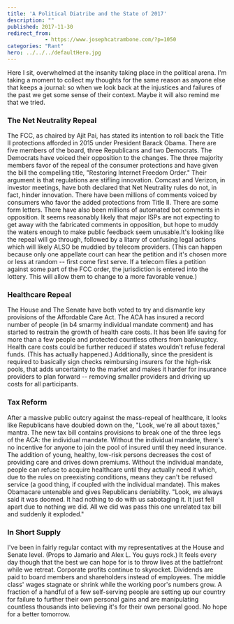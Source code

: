 ```yaml
---
title: 'A Political Diatribe and the State of 2017'
description: ""
published: 2017-11-30
redirect_from: 
            - https://www.josephcatrambone.com/?p=1050
categories: "Rant"
hero: ../../../defaultHero.jpg
---
```

Here I sit, overwhelmed at the insanity taking place in the political arena. I'm taking a moment to collect my thoughts for the same reason as anyone else that keeps a journal: so when we look back at the injustices and failures of the past we get some sense of their context. Maybe it will also remind me that we tried.

### The Net Neutrality Repeal

The FCC, as chaired by Ajit Pai, has stated its intention to roll back the Title II protections afforded in 2015 under President Barack Obama. There are five members of the board, three Republicans and two Democrats. The Democrats have voiced their opposition to the changes. The three majority members favor of the repeal of the consumer protections and have given the bill the compelling title, "Restoring Internet Freedom Order." Their argument is that regulations are stifling innovation. Comcast and Verizon, in investor meetings, have both declared that Net Neutrality rules do not, in fact, hinder innovation. There have been millions of comments voiced by consumers who favor the added protections from Title II. There are some form letters. There have also been millions of automated bot comments in opposition. It seems reasonably likely that major ISPs are not expecting to get away with the fabricated comments in opposition, but hope to muddy the waters enough to make public feedback seem unusable.It's looking like the repeal will go through, followed by a litany of confusing legal actions which will likely ALSO be muddied by telecom providers. (This can happen because only one appellate court can hear the petition and it's chosen more or less at random -- first come first serve. If a telecom files a petition against some part of the FCC order, the jurisdiction is entered into the lottery. This will allow them to change to a more favorable venue.)

### Healthcare Repeal

The House and The Senate have both voted to try and dismantle key provisions of the Affordable Care Act. The ACA has insured a record number of people (in b4 smarmy individual mandate comment) and has started to restrain the growth of health care costs. It has been life saving for more than a few people and protected countless others from bankruptcy. Health care costs could be further reduced if states wouldn't refuse federal funds. (This has actually happened.) Additionally, since the president is required to basically sign checks reimbursing insurers for the high-risk pools, that adds uncertainty to the market and makes it harder for insurance providers to plan forward -- removing smaller providers and driving up costs for all participants.

### Tax Reform

After a massive public outcry against the mass-repeal of healthcare, it looks like Republicans have doubled down on the, "Look, we're all about taxes," mantra. The new tax bill contains provisions to break one of the three legs of the ACA: the individual mandate. Without the individual mandate, there's no incentive for anyone to join the pool of insured until they need insurance. The addition of young, healthy, low-risk persons decreases the cost of providing care and drives down premiums. Without the individual mandate, people can refuse to acquire healthcare until they actually need it which, due to the rules on preexisting conditions, means they can't be refused service (a good thing, if coupled with the individual mandate). This makes Obamacare untenable and gives Republicans deniability. "Look, we always said it was doomed. It had nothing to do with us sabotaging it. It just fell apart due to nothing we did. All we did was pass this one unrelated tax bill and suddenly it exploded."

### In Short Supply

I've been in fairly regular contact with my representatives at the House and Senate level. (Props to Jamario and Alex L. You guys rock.) It feels every day though that the best we can hope for is to throw lives at the battlefront while we retreat. Corporate profits continue to skyrocket. Dividends are paid to board members and shareholders instead of employees. The middle class' wages stagnate or shrink while the working poor's numbers grow. A fraction of a handful of a few self-serving people are setting up our country for failure to further their own personal gains and are manipulating countless thousands into believing it's for their own personal good. No hope for a better tomorrow.
